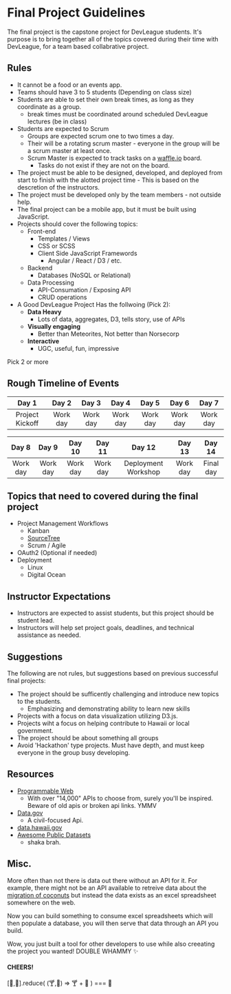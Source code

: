 # Final Project Guidelines
The final project is the capstone project for DevLeague students. It's purpose is to bring together all of the topics covered during their time with DevLeague, for a team based collabrative project.

## Rules
* It cannot be a food or an events app.
* Teams should have 3 to 5 students (Depending on class size)
* Students are able to set their own break times, as long as they coordinate as a group.
    * break times must be coordinated around scheduled DevLeague lectures (be in class)
* Students are expected to Scrum
    * Groups are expected scrum one to two times a day.
    * Their will be a rotating scrum master - everyone in the group will be a scrum master at least once.
    * Scrum Master is expected to track tasks on a [waffle.io](https://waffle.io/) board.
        * Tasks do not exist if they are not on the board.
* The project must be able to be designed, developed, and deployed from start to finish with the alotted project time - This is based on the descretion of the instructors.
* The project must be developed only by the team members - not outside help.
* The final project can be a mobile app, but it must be built using JavaScript.
* Projects should cover the following topics:
    * Front-end
        * Templates / Views
        * CSS or SCSS
        * Client Side JavaScript Framewords
            * Angular / React / D3 / etc.
    * Backend
        * Databases (NoSQL or Relational)
    * Data Processing
        * API-Consumation / Exposing API
        * CRUD operations
* A Good DevLeague Project Has the follwoing (Pick 2):
  * **Data Heavy**
    * Lots of data, aggregates, D3, tells story, use of APIs
  * **Visually engaging**
    * Better than Meteorites, Not better than Norsecorp
  * **Interactive**
    * UGC, useful, fun, impressive

Pick 2 or more

## Rough Timeline of Events
|   Day 1  |   Day 2  |   Day 3  |   Day 4  |   Day 5  |   Day 6  |   Day 7  |
|:-------:|:--------:|:--------:|:--------:|:--------:|:--------:|:--------:|
| Project Kickoff | Work day | Work day | Work day | Work day | Work day | Work day |

|   Day 8  |   Day 9  |   Day 10  |   Day 11  |   Day 12  |   Day 13  |   Day 14  |
|:--------:|:--------:|:--------:|:--------:|:--------:|:--------:|:--------:|
| Work day | Work day | Work day | Work day | Deployment Workshop | Work day | Final day |

## Topics that need to covered during the final project
* Project Management Workflows
    * Kanban
    * [SourceTree](https://www.atlassian.com/software/sourcetree/overview)
    * Scrum / Agile
* OAuth2 (Optional if needed)
* Deployment
    * Linux
    * Digital Ocean

## Instructor Expectations
* Instructors are expected to assist students, but this project should be student lead.
* Instructors will help set project goals, deadlines, and technical assistance as needed.

## Suggestions
The following are not rules, but suggestions based on previous successful final projects:
* The project should be sufficently challenging and introduce new topics to the students.
    * Emphasizing and demonstrating ability to learn new skills
* Projects with a focus on data visualization utilizing D3.js.
* Projects wiht a focus on helping contribute to Hawaii or local government.
* The project should be about something all groups
* Avoid 'Hackathon' type projects. Must have depth, and must keep everyone in the group busy developing.

## Resources
- [Programmable Web](http://www.programmableweb.com/apis/directory)
  - With over "14,000" APIs to choose from, surely you'll be inspired. Beware of old apis or broken api links. YMMV
- [Data.gov](https://www.data.gov/)
  - A civil-focused Api.
- [data.hawaii.gov](https://data.hawaii.gov/)
- [Awesome Public Datasets](https://github.com/caesar0301/awesome-public-datasets)
  - shaka brah.

## Misc.
More often than not there is data out there without an API for it. For example, there might not be an API available to retreive data about the [migration of coconuts](https://www.youtube.com/watch?v=H4_9kDO3q0w) but instead the data exists as an excel spreadsheet somewhere on the web.

Now you can build something to consume excel spreadsheets which will then populate a database, you will then serve that data through an API you build.

Wow, you just built a tool for other developers to use while also creeating the project you wanted! DOUBLE WHAMMY :sparkles:

#### CHEERS!
[:beer:,:beer:].reduce( (:cocktail:,:bear:)  => :cocktail: + :bear: ) === :beers:
